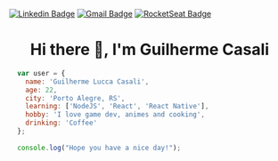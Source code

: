 [![Linkedin Badge](https://img.shields.io/badge/-Linkedin-6633cc?style=flat-square&logo=Linkedin&logoColor=white&color=black&link=https://www.linkedin.com/in/guilhermecasali/)](https://www.linkedin.com/in/eduarddojose/)
[![Gmail Badge](https://img.shields.io/badge/-Gmail-c14438?style=flat-square&logo=Gmail&logoColor=white&color=black&link=mailto:guilhermecasali.dev@gmail.com)](mailto:guilhermecasali.dev@gmail.com)
[![RocketSeat Badge](https://img.shields.io/badge/-RocketSeat-6633cc?style=flat-square&logo=Polymer-Project&logoColor=white&color=black&link=https://app.rocketseat.com.br/me/guilherme-lucca-casali-1574070461)](https://app.rocketseat.com.br/me/guilherme-lucca-casali-1574070461)

<h1 align="center">Hi there 👋, I'm Guilherme Casali</h1>

```javascript
  var user = {
    name: 'Guilherme Lucca Casali',
    age: 22,
    city: 'Porto Alegre, RS',
    learning: ['NodeJS', 'React', 'React Native'],
    hobby: 'I love game dev, animes and cooking',
    drinking: 'Coffee'
  };
  
  console.log("Hope you have a nice day!");
```
